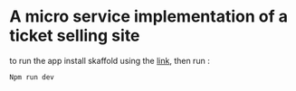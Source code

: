 # A micro service implementation of a ticket selling site

to run the app
install skaffold using the [link](https://skaffold.dev/docs/install/), then run :

```
Npm run dev
```
